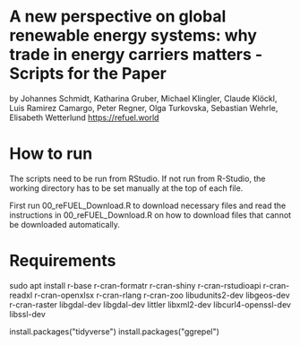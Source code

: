 # A new perspective on global renewable energy systems: why trade in energy carriers matters - Scripts for the Paper

by
Johannes Schmidt, Katharina Gruber, Michael Klingler, Claude Klöckl, Luis Ramirez Camargo, Peter Regner, Olga Turkovska, Sebastian Wehrle, Elisabeth Wetterlund
https://refuel.world


# How to run

The scripts need to be run from RStudio. If not run from R-Studio, the working directory has to be set manually at the top of each file.

First run 00_reFUEL_Download.R to download necessary files and read the instructions in 00_reFUEL_Download.R on how to download files that cannot be downloaded automatically.

# Requirements

sudo apt install r-base r-cran-formatr r-cran-shiny r-cran-rstudioapi r-cran-readxl r-cran-openxlsx r-cran-rlang r-cran-zoo libudunits2-dev libgeos-dev r-cran-raster libgdal-dev libgdal-dev littler libxml2-dev libcurl4-openssl-dev libssl-dev

install.packages("tidyverse")
install.packages("ggrepel")

